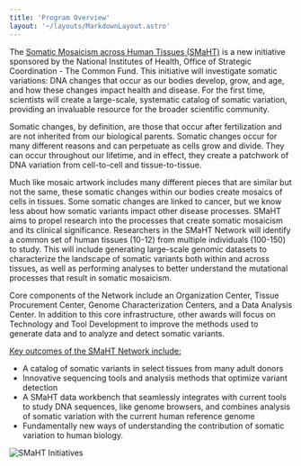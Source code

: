 ```yaml
---
title: 'Program Overview'
layout: '~/layouts/MarkdownLayout.astro'
---
```


The [Somatic Mosaicism across Human Tissues (SMaHT)](https://commonfund.nih.gov/smaht) is a new initiative sponsored by the National Institutes of Health, Office of Strategic Coordination - The Common Fund. This initiative will investigate somatic variations: DNA changes that occur as our bodies develop, grow, and age, and how these changes impact health and disease.  For the first time, scientists will create a large-scale, systematic catalog of somatic variation, providing an invaluable resource for the broader scientific community.

Somatic changes, by definition, are those that occur after fertilization and are not inherited from our biological parents. Somatic changes occur for many different reasons and can perpetuate as cells grow and divide. They can occur throughout our lifetime, and in effect, they create a patchwork of DNA variation from cell-to-cell and tissue-to-tissue.

Much like mosaic artwork includes many different pieces that are similar but not the same, these somatic changes within our bodies create mosaics of cells in tissues. Some somatic changes are linked to cancer, but we know less about how somatic variants impact other disease processes. SMaHT aims to propel research into the processes that create somatic mosaicism and its clinical significance. Researchers in the SMaHT Network will identify a common set of human tissues (10-12) from multiple individuals (100-150) to study. This will include generating large-scale genomic datasets to characterize the landscape of somatic variants both within and across tissues, as well as performing analyses to better understand the mutational processes that result in somatic mosaicism.

Core components of the Network include an Organization Center, Tissue Procurement Center, Genome Characterization Centers, and a Data Analysis Center. In addition to this core infrastructure, other awards will focus on Technology and Tool Development to improve the methods used to generate data and to analyze and detect somatic variants.

<u>Key outcomes of the SMaHT Network include:</u>

* A catalog of somatic variants in select tissues from many adult donors
* Innovative sequencing tools and analysis methods that optimize variant detection
* A SMaHT data workbench that seamlessly integrates with current tools to study DNA sequences, like genome browsers, and combines analysis of somatic variation with the current human reference genome
* Fundamentally new ways of understanding the contribution of somatic variation to human biology.

![SMaHT Initiatives](/images/SMaHTInitiatives.png)
